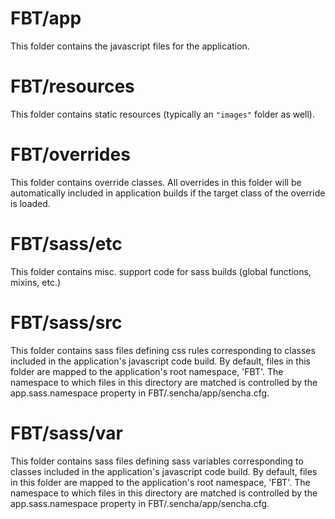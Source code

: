 # FBT/app

This folder contains the javascript files for the application.

# FBT/resources

This folder contains static resources (typically an `"images"` folder as well).

# FBT/overrides

This folder contains override classes. All overrides in this folder will be 
automatically included in application builds if the target class of the override
is loaded.

# FBT/sass/etc

This folder contains misc. support code for sass builds (global functions, 
mixins, etc.)

# FBT/sass/src

This folder contains sass files defining css rules corresponding to classes
included in the application's javascript code build.  By default, files in this 
folder are mapped to the application's root namespace, 'FBT'. The
namespace to which files in this directory are matched is controlled by the
app.sass.namespace property in FBT/.sencha/app/sencha.cfg. 

# FBT/sass/var

This folder contains sass files defining sass variables corresponding to classes
included in the application's javascript code build.  By default, files in this 
folder are mapped to the application's root namespace, 'FBT'. The
namespace to which files in this directory are matched is controlled by the
app.sass.namespace property in FBT/.sencha/app/sencha.cfg. 
